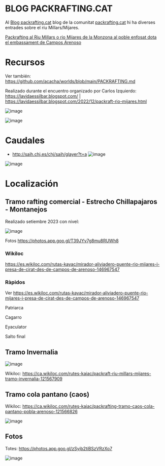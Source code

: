# BLOG PACKRAFTING.CAT

Al [Blog packrafting.cat](https://blog.packrafting.cat/) blog de la comunitat  [packrafting.cat](https://packrafting.cat/) hi ha diverses entrades sobre el ríu Millars/Mijares.

[Packrafting al Riu Millars o rio Mijares de la Monzona al poble enfosat dota el embassament de Campos Arenoso](https://blog.packrafting.cat/riu-millars-monzona-a-campos-de-arenoso)

# Recursos

Ver también: https://github.com/acacha/worlds/blob/main/PACKRAFTING.md

Realizado durante el encuentro organizado por Carlos Izquierdo: https://lavidaessilbar.blogspot.com/ | https://lavidaessilbar.blogspot.com/2022/12/packraft-rio-mijares.html

![image](https://user-images.githubusercontent.com/4015406/208473433-ade015ee-5756-4f05-b683-5a03f4fe38c4.png)

![image](https://user-images.githubusercontent.com/4015406/208473895-178eafd4-fd6e-4cc4-81b0-69a72a9173a6.png)

# Caudales

- http://saih.chj.es/chj/saih/glayer?t=a
![image](https://user-images.githubusercontent.com/4015406/208478689-5cd82e96-7338-439f-a0b1-a68f1c1dc2ec.png)

![image](https://github.com/acacha/worlds/assets/4015406/179cdb44-2637-4322-9cea-d53ee0638f4e)


# Localización

## Tramo rafting comercial - Estrecho Chillapajaros - Montanejos

Realizado setiembre 2023 con nivel:

![image](https://github.com/acacha/worlds/assets/4015406/826bd391-5fb9-4716-8a89-05973349c870)

Fotos https://photos.app.goo.gl/T39JYv7g8mu8RUWh8

### Wikiloc

https://es.wikiloc.com/rutas-kayac/mirador-aliviadero-puente-rio-mijares-i-presa-de-cirat-des-de-campos-de-arenoso-146967547

### Ràpidos

Ver https://es.wikiloc.com/rutas-kayac/mirador-aliviadero-puente-rio-mijares-i-presa-de-cirat-des-de-campos-de-arenoso-146967547

Patriarca

Cagarro

Eyaculator

Salto final

## Tramo Invernalia

![image](https://user-images.githubusercontent.com/4015406/208480076-cd1f7419-fc1a-43ae-bf9f-8bed47e99c96.png)


Wikiloc: https://ca.wikiloc.com/rutes-kaiac/packraft-riu-millars-mijares-tramo-invernalia-121567909

## Tramo cola pantano (caos)

Wikiloc: https://ca.wikiloc.com/rutes-kaiac/packrafting-tramo-caos-cola-pantano-pobla-arenoso-121566826


![image](https://user-images.githubusercontent.com/4015406/208478912-c4188a06-9270-4def-93f6-71cbe5a27c0b.png)



## Fotos

Totes: https://photos.app.goo.gl/zSyjb2tiBSzVRzXo7

![image](https://user-images.githubusercontent.com/4015406/208473439-919ccdff-03a9-4bc2-bf04-d764bc421070.png)



